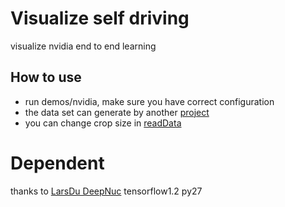 # Visualize self driving
visualize nvidia end to end learning

## How to use
* run demos/nvidia, make sure you have correct configuration
* the data set can generate by another [project](https://github.com/cos120/grabTorcs)
* you can change crop size in [readData](deepnuc/readData.py)

# Dependent
thanks to [LarsDu DeepNuc](https://github.com/LarsDu/DeepNuc) 
tensorflow1.2 py27



